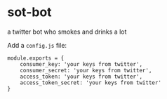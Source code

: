 # sot-bot
a twitter bot who smokes and drinks a lot

Add a `config.js` file:

`module.exports = {`<br/>
`    consumer_key: 'your keys from twitter',`<br/>
`    consumer_secret: 'your keys from twitter',`<br/>
`    access_token: 'your keys from twitter',`<br/>
`    access_token_secret: 'your keys from twitter'`<br/>
`}`
